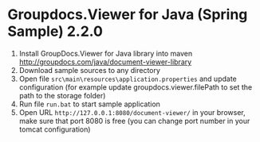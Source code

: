 Groupdocs.Viewer for Java (Spring Sample) 2.2.0
===========================================

1. Install GroupDocs.Viewer for Java library into maven http://groupdocs.com/java/document-viewer-library
2. Download sample sources to any directory
3. Open file `src\main\resources\application.properties` and update configuration (for example update groupdocs.viewer.filePath to set the path to the storage folder)
4. Run file `run.bat` to start sample application
5. Open URL `http://127.0.0.1:8080/document-viewer/` in your browser, make sure that port 8080 is free (you can change port number in your tomcat configuration)
